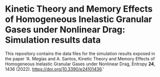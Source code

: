 # Kinetic Theory and Memory Effects of Homogeneous Inelastic Granular Gases under Nonlinear Drag: Simulation results data

This repository contains the data files for the simulation results exposed in the paper 'A. Megías and A. Santos, Kinetic Theory and Memory Effects of Homogeneous Inelastic Granular Gases under Nonlinear Drag, Entropy **24**, 1436 (2022). https://doi.org/10.3390/e24101436.'
